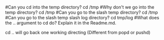 #Can you cd into the temp directory?
cd /tmp
#Why don't we go into the temp directory?
cd /tmp
#Can you go to the slash temp directory?
cd /tmp
#Can you go to the slash temp slash log directory?
cd tmp/log
#What does the .. argument to cd do?  Explain it in the Readme.md.

cd .. will go back one working directing (Different from popd or pushd)
